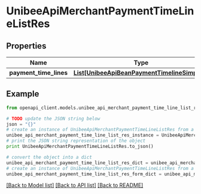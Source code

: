 # UnibeeApiMerchantPaymentTimeLineListRes


## Properties

Name | Type | Description | Notes
------------ | ------------- | ------------- | -------------
**payment_time_lines** | [**List[UnibeeApiBeanPaymentTimelineSimplify]**](UnibeeApiBeanPaymentTimelineSimplify.md) | PaymentTimeLines | [optional] 

## Example

```python
from openapi_client.models.unibee_api_merchant_payment_time_line_list_res import UnibeeApiMerchantPaymentTimeLineListRes

# TODO update the JSON string below
json = "{}"
# create an instance of UnibeeApiMerchantPaymentTimeLineListRes from a JSON string
unibee_api_merchant_payment_time_line_list_res_instance = UnibeeApiMerchantPaymentTimeLineListRes.from_json(json)
# print the JSON string representation of the object
print UnibeeApiMerchantPaymentTimeLineListRes.to_json()

# convert the object into a dict
unibee_api_merchant_payment_time_line_list_res_dict = unibee_api_merchant_payment_time_line_list_res_instance.to_dict()
# create an instance of UnibeeApiMerchantPaymentTimeLineListRes from a dict
unibee_api_merchant_payment_time_line_list_res_form_dict = unibee_api_merchant_payment_time_line_list_res.from_dict(unibee_api_merchant_payment_time_line_list_res_dict)
```
[[Back to Model list]](../README.md#documentation-for-models) [[Back to API list]](../README.md#documentation-for-api-endpoints) [[Back to README]](../README.md)


